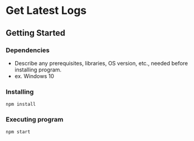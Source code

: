 # Get Latest Logs
## Getting Started
### Dependencies
* Describe any prerequisites, libraries, OS version, etc., needed before installing program.
* ex. Windows 10
### Installing

``` 
npm install 
```
### Executing program

```
npm start
```

